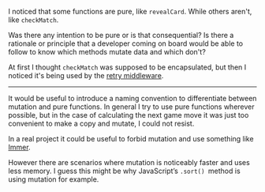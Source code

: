 I noticed that some functions are pure, like `revealCard`. While others aren't, like `checkMatch`.

Was there any intention to be pure or is that consequential? Is there a rationale or principle that a developer coming on board would be able to follow to know which methods mutate data and which don't?

At first I thought `checkMatch` was supposed to be encapsulated, but then I noticed it's being used by the [retry middleware](https://github.com/iknow/martin-jaskulla-project/pull/1/files#diff-847e7c9d29a3add1240b923606e5ebce4eb18ec92d64853f157d078ed6597092R65).

***

It would be useful to introduce a naming convention to differentiate between mutation and pure functions. In general I try to use pure functions wherever possible, but in the case of calculating the next game move it was just too convenient to make a copy and mutate, I could not resist.

In a real project it could be useful to forbid mutation and use something like [Immer](https://github.com/immerjs/immer).

However there are scenarios where mutation is noticeably faster and uses less memory. I guess this might be why JavaScript’s `.sort() `method is using mutation for example.
